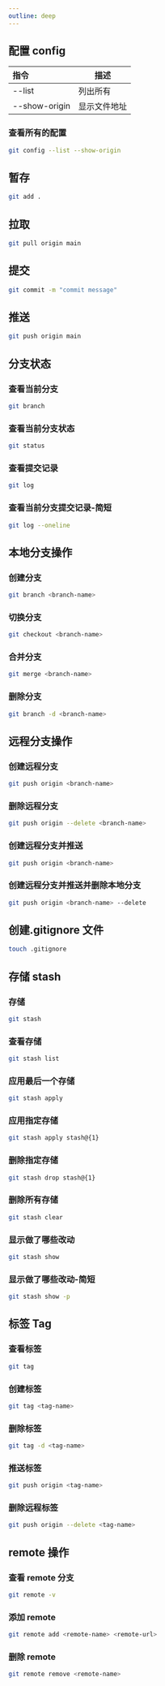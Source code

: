 ```yaml
---
outline: deep
---
```

## 配置 config

|指令|描述|
|:----|----|
|--list|列出所有|
|--show-origin|显示文件地址|

### 查看所有的配置

```bash
git config --list --show-origin
```

## 暂存

```bash
git add .
```

## 拉取

```bash
git pull origin main
```

## 提交

```bash
git commit -m "commit message"
```

## 推送

```bash
git push origin main
```

## 分支状态

### 查看当前分支

```bash
git branch
```

### 查看当前分支状态

```bash
git status
```

### 查看提交记录

```bash
git log
```

### 查看当前分支提交记录-简短

```bash
git log --oneline
```

## 本地分支操作

### 创建分支

```bash
git branch <branch-name>
```

### 切换分支

```bash
git checkout <branch-name>
```

### 合并分支

```bash
git merge <branch-name>
```

### 删除分支

```bash
git branch -d <branch-name>
```

## 远程分支操作

### 创建远程分支

```bash
git push origin <branch-name>
```

### 删除远程分支

```bash
git push origin --delete <branch-name>
```

### 创建远程分支并推送

```bash
git push origin <branch-name>
```

### 创建远程分支并推送并删除本地分支

```bash
git push origin <branch-name> --delete
```

## 创建.gitignore 文件

```bash
touch .gitignore
```

## 存储 stash

### 存储

```bash
git stash
```

### 查看存储

```bash
git stash list
```

### 应用最后一个存储

```bash
git stash apply
```

### 应用指定存储

```bash
git stash apply stash@{1}
```

### 删除指定存储

```bash
git stash drop stash@{1}
```

### 删除所有存储

```bash
git stash clear
```

### 显示做了哪些改动

```bash
git stash show
```

### 显示做了哪些改动-简短

```bash
git stash show -p
```

## 标签 Tag

### 查看标签

```bash
git tag
```

### 创建标签

```bash
git tag <tag-name>
```

### 删除标签

```bash
git tag -d <tag-name>
```

### 推送标签

```bash
git push origin <tag-name>
```

### 删除远程标签

```bash
git push origin --delete <tag-name>
```

## remote 操作

### 查看 remote 分支

```bash
git remote -v
```

### 添加 remote

```bash
git remote add <remote-name> <remote-url>
```

### 删除 remote

```bash
git remote remove <remote-name>
```
